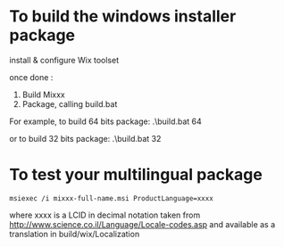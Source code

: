 To build the windows installer package
==========================================

install & configure Wix toolset

once done :

1. Build Mixxx
2. Package, calling build.bat <bitwidth>

For example, to build 64 bits package:
.\build.bat 64

or to build 32 bits package:
.\build.bat 32

To test your multilingual package
=================================

`msiexec /i mixxx-full-name.msi ProductLanguage=xxxx`

where xxxx is a LCID in decimal notation taken from http://www.science.co.il/Language/Locale-codes.asp and available as a translation in build/wix/Localization
